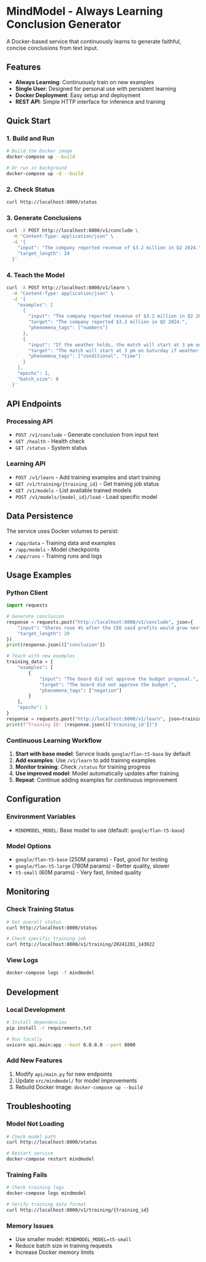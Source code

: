# MindModel - Always Learning Conclusion Generator

A Docker-based service that continuously learns to generate faithful, concise conclusions from text input.

## Features

- **Always Learning**: Continuously train on new examples
- **Single User**: Designed for personal use with persistent learning
- **Docker Deployment**: Easy setup and deployment
- **REST API**: Simple HTTP interface for inference and training

## Quick Start

### 1. Build and Run

```bash
# Build the Docker image
docker-compose up --build

# Or run in background
docker-compose up -d --build
```

### 2. Check Status

```bash
curl http://localhost:8000/status
```

### 3. Generate Conclusions

```bash
curl -X POST http://localhost:8000/v1/conclude \
  -H "Content-Type: application/json" \
  -d '{
    "input": "The company reported revenue of $3.2 million in Q2 2024.",
    "target_length": 24
  }'
```

### 4. Teach the Model

```bash
curl -X POST http://localhost:8000/v1/learn \
  -H "Content-Type: application/json" \
  -d '{
    "examples": [
      {
        "input": "The company reported revenue of $3.2 million in Q2 2024.",
        "target": "The company reported $3.2 million in Q2 2024.",
        "phenomena_tags": ["numbers"]
      },
      {
        "input": "If the weather holds, the match will start at 3 pm on Saturday.",
        "target": "The match will start at 3 pm on Saturday if weather holds.",
        "phenomena_tags": ["conditional", "time"]
      }
    ],
    "epochs": 1,
    "batch_size": 8
  }'
```

## API Endpoints

### Processing API

- `POST /v1/conclude` - Generate conclusion from input text
- `GET /health` - Health check
- `GET /status` - System status

### Learning API

- `POST /v1/learn` - Add training examples and start training
- `GET /v1/training/{training_id}` - Get training job status
- `GET /v1/models` - List available trained models
- `POST /v1/models/{model_id}/load` - Load specific model

## Data Persistence

The service uses Docker volumes to persist:

- `/app/data` - Training data and examples
- `/app/models` - Model checkpoints
- `/app/runs` - Training runs and logs

## Usage Examples

### Python Client

```python
import requests

# Generate conclusion
response = requests.post("http://localhost:8000/v1/conclude", json={
    "input": "Shares rose 4% after the CEO said profits would grow next year.",
    "target_length": 20
})
print(response.json()["conclusion"])

# Teach with new examples
training_data = {
    "examples": [
        {
            "input": "The board did not approve the budget proposal.",
            "target": "The board did not approve the budget.",
            "phenomena_tags": ["negation"]
        }
    ],
    "epochs": 1
}
response = requests.post("http://localhost:8000/v1/learn", json=training_data)
print(f"Training ID: {response.json()['training_id']}")
```

### Continuous Learning Workflow

1. **Start with base model**: Service loads `google/flan-t5-base` by default
2. **Add examples**: Use `/v1/learn` to add training examples
3. **Monitor training**: Check `/status` for training progress
4. **Use improved model**: Model automatically updates after training
5. **Repeat**: Continue adding examples for continuous improvement

## Configuration

### Environment Variables

- `MINDMODEL_MODEL`: Base model to use (default: `google/flan-t5-base`)

### Model Options

- `google/flan-t5-base` (250M params) - Fast, good for testing
- `google/flan-t5-large` (780M params) - Better quality, slower
- `t5-small` (60M params) - Very fast, limited quality

## Monitoring

### Check Training Status

```bash
# Get overall status
curl http://localhost:8000/status

# Check specific training job
curl http://localhost:8000/v1/training/20241201_143022
```

### View Logs

```bash
docker-compose logs -f mindmodel
```

## Development

### Local Development

```bash
# Install dependencies
pip install -r requirements.txt

# Run locally
uvicorn api.main:app --host 0.0.0.0 --port 8000
```

### Add New Features

1. Modify `api/main.py` for new endpoints
2. Update `src/mindmodel/` for model improvements
3. Rebuild Docker image: `docker-compose up --build`

## Troubleshooting

### Model Not Loading

```bash
# Check model path
curl http://localhost:8000/status

# Restart service
docker-compose restart mindmodel
```

### Training Fails

```bash
# Check training logs
docker-compose logs mindmodel

# Verify training data format
curl http://localhost:8000/v1/training/{training_id}
```

### Memory Issues

- Use smaller model: `MINDMODEL_MODEL=t5-small`
- Reduce batch size in training requests
- Increase Docker memory limits
